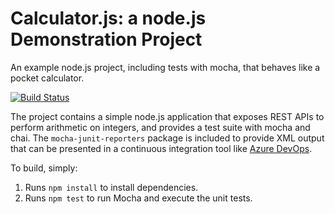 Calculator.js: a node.js Demonstration Project
==============================================
An example node.js project, including tests with mocha, that behaves like
a pocket calculator.

[![Build Status](https://bczudek.visualstudio.com/Integrating%20External%20Source%20Control%20with%20Azure%20Pipeline/_apis/build/status/bczudek.calculator?branchName=refs%2Fpull%2F1%2Fmerge)](https://bczudek.visualstudio.com/Integrating%20External%20Source%20Control%20with%20Azure%20Pipeline/_build/latest?definitionId=13&branchName=refs%2Fpull%2F1%2Fmerge)

The project contains a simple node.js application that exposes REST APIs
to perform arithmetic on integers, and provides a test suite with mocha
and chai.  The `mocha-junit-reporters` package is included to provide XML
output that can be presented in a continuous integration tool like
[Azure DevOps](https://azure.com/devops).

To build, simply:

1. Runs `npm install` to install dependencies.
2. Runs `npm test` to run Mocha and execute the unit tests.

